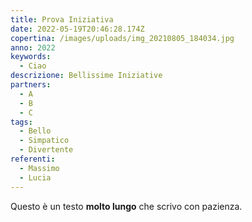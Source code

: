 ```yaml
---
title: Prova Iniziativa
date: 2022-05-19T20:46:28.174Z
copertina: /images/uploads/img_20210805_184034.jpg
anno: 2022
keywords:
  - Ciao
descrizione: Bellissime Iniziative
partners:
  - A
  - B
  - C
tags:
  - Bello
  - Simpatico
  - Divertente
referenti:
  - Massimo
  - Lucia
---
```

Questo è un testo **molto lungo** che scrivo con pazienza.